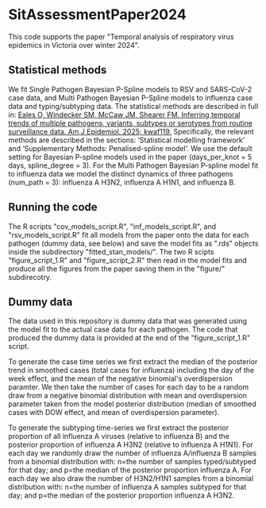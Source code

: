 # SitAssessmentPaper2024
This code supports the paper "Temporal analysis of respiratory virus epidemics in Victoria over winter 2024".

## Statistical methods
We fit Single Pathogen Bayesian P-Spline models to RSV and SARS-CoV-2 case data, and Multi Pathogen Bayesian P-Spline models to influenza case data and typing/subtyping data. The statistical methods are described in full in:
[Eales O, Windecker SM, McCaw JM, Shearer FM. Inferring temporal trends of multiple pathogens, variants, subtypes or serotypes from routine surveillance data. Am J Epidemiol. 2025; kwaf119.](https://academic.oup.com/aje/advance-article/doi/10.1093/aje/kwaf119/8158080)
Specifically, the relevant methods are described in the sections: ‘Statistical modelling framework’ and ‘Supplementary Methods: Penalised-spline model’. We use the default setting for Bayesian P-spline models used in the paper (days_per_knot = 5 days, spline_degree = 3). For the Multi Pathogen Bayesian P-spline model fit to influenza data we model the distinct dynamics of three pathogens (num_path = 3): influenza A H3N2, influenza A H1N1, and influenza B. 


## Running the code
The R scripts "cov_models_script.R", "inf_models_script.R", and "rsv_models_script.R" fit all models from the paper onto the data for each pathogen (dummy data, see below) and save the model fits as ".rds" objects inside the subdirectory "fitted_stan_models/". The two R scipts "figure_script_1.R" and "figure_script_2.R" then read in the model fits and produce all the figures from the paper saving them in the "figure/" subdirecotry.


## Dummy data
The data used in this repository is dummy data that was generated using the model fit to the actual case data for each pathogen. The code that produced the dummy data is provided at the end of the "figure_script_1.R" script.

To generate the case time series we first extract the median of the posterior trend in smoothed cases (total cases for influenza) including the day of the week effect, and the mean of the negative binomial's overdispersion paramter. We then take the number of cases for each day to be a random draw from a negative binomial distribution with mean and overdispersion parameter taken from the model posterior distribution (median of smoothed cases with DOW effect, and mean of overdispersion parameter).

To generate the subtyping time-series we first extract the posterior proportion of all influenza A viruses (relative to influenza B) and the posterior proportion of influenza A H3N2 (relative to influenza A H1N1). For each day we randomly draw the number of influenza A/influenza B samples from a binomial distribution with: n=the number of samples typed/subtyped for that day; and p=the median of the posterior proportion influenza A. For each day we also draw the number of H3N2/H1N1 samples from a binomial distribution with: n=the number of influenza A samples subtyped for that day; and p=the median of the posterior proportion influenza A H3N2.
